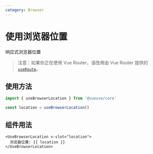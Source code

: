 ```yaml
---
category: Browser
---
```


# 使用浏览器位置

响应式浏览器位置

> 注意：如果你正在使用 Vue Router，请改用由 Vue Router 提供的 [`useRoute`](https://router.vuejs.org/guide/advanced/composition-api.html)。

## 使用方法

```ts
import { useBrowserLocation } from '@vueuse/core'

const location = useBrowserLocation()
```

## 组件用法

```vue
<UseBrowserLocation v-slot="location">
  浏览器位置: {{ location }}
</UseBrowserLocation>
```
